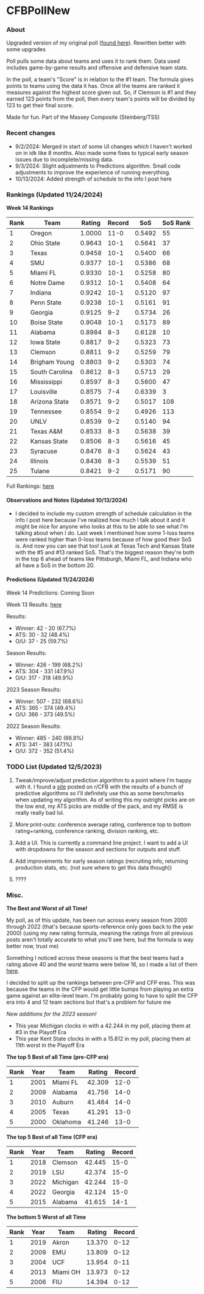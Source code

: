 # CFBPollNew

### About

Upgraded version of my original poll ([found here](https://github.com/taylorleprechaun/CFBPoll)).  Rewritten better with some upgrades

Poll pulls some data about teams and uses it to rank them.  Data used includes game-by-game results and offensive and defensive team stats.

In the poll, a team's "Score" is in relation to the #1 team.  The formula gives points to teams using the data it has.  Once all the teams are ranked it measures against the highest score given out.  So, if Clemson is #1 and they earned 123 points from the poll, then every team's points will be divided by 123 to get their final score.

Made for fun.  Part of the Massey Composite (Steinberg/TSS)

### Recent changes

* 9/2/2024: Merged in start of some UI changes which I haven't worked on in idk like 8 months. Also made some fixes to typical early season issues due to incomplete/missing data.
* 9/3/2024: Slight adjustments to Predictions algorithm. Small code adjustments to improve the experience of running everything.
* 10/13/2024: Added strength of schedule to the info I post here

### Rankings (Updated 11/24/2024)

**Week 14 Rankings**

Rank | Team | Rating | Record | SoS | SoS Rank
---|---|---|---|---|---
1 | Oregon | 1.0000 | 11-0 | 0.5492 | 55
2 | Ohio State | 0.9643 | 10-1 | 0.5641 | 37
3 | Texas | 0.9458 | 10-1 | 0.5400 | 66
4 | SMU | 0.9377 | 10-1 | 0.5386 | 68
5 | Miami FL | 0.9330 | 10-1 | 0.5258 | 80
6 | Notre Dame | 0.9312 | 10-1 | 0.5408 | 64
7 | Indiana | 0.9242 | 10-1 | 0.5120 | 97
8 | Penn State | 0.9238 | 10-1 | 0.5161 | 91
9 | Georgia | 0.9125 | 9-2 | 0.5734 | 26
10 | Boise State | 0.9048 | 10-1 | 0.5173 | 89
11 | Alabama | 0.8984 | 8-3 | 0.6128 | 10
12 | Iowa State | 0.8817 | 9-2 | 0.5323 | 73
13 | Clemson | 0.8811 | 9-2 | 0.5259 | 79
14 | Brigham Young | 0.8803 | 9-2 | 0.5303 | 74
15 | South Carolina | 0.8612 | 8-3 | 0.5713 | 29
16 | Mississippi | 0.8597 | 8-3 | 0.5600 | 47
17 | Louisville | 0.8575 | 7-4 | 0.6339 | 3
18 | Arizona State | 0.8571 | 9-2 | 0.5017 | 108
19 | Tennessee | 0.8554 | 9-2 | 0.4926 | 113
20 | UNLV | 0.8539 | 9-2 | 0.5140 | 94
21 | Texas A&M | 0.8533 | 8-3 | 0.5638 | 39
22 | Kansas State | 0.8506 | 8-3 | 0.5616 | 45
23 | Syracuse | 0.8476 | 8-3 | 0.5624 | 43
24 | Illinois | 0.8436 | 8-3 | 0.5539 | 51
25 | Tulane | 0.8421 | 9-2 | 0.5171 | 90

Full Rankings: [here](https://github.com/taylorleprechaun/CFBPollNew/blob/main/CFBPoll/PreviousPolls/2024/2024-Week%2014.md)

#### Observations and Notes (Updated 10/13/2024)

* I decided to include my custom strength of schedule calculation in the info I post here because I've realized how much I talk about it and it might be nice for anyone who looks at this to be able to see what I'm talking about when I do. Last week I mentioned how some 1-loss teams were ranked higher than 0-loss teams because of how good their SoS is. And now you can see that too! Look at Texas Tech and Kansas State with the #5 and #13 ranked SoS. That's the biggest reason they're both in the top 6 ahead of teams like Pittsburgh, Miami FL, and Indiana who all have a SoS in the bottom 20.

#### Predictions (Updated 11/24/2024)

Week 14 Predictions: Coming Soon

Week 13 Results: [here](https://github.com/taylorleprechaun/CFBPollNew/blob/main/CFBPoll/PreviousPolls/2024/Predictions/2024-Week%2013.md)

Results:
* Winner: 42 - 20 (67.7%)
* ATS: 30 - 32 (48.4%)
* O/U: 37 - 25 (59.7%)

Season Results:
* Winner: 426 - 199 (68.2%)
* ATS: 304 - 331 (47.9%)
* O/U: 317 - 318 (49.9%)

2023 Season Results:
* Winner: 507 - 232 (68.6%)
* ATS: 365 - 374 (49.4%)
* O/U: 366 - 373 (49.5%)

2022 Season Results:
* Winner: 485 - 240 (66.9%)
* ATS: 341 - 383 (47.1%)
* O/U: 372 - 352 (51.4%)

### TODO List (Updated 12/5/2023)

1. Tweak/improve/adjust prediction algorithm to a point where I'm happy with it. I found a [site](https://www.thepredictiontracker.com/ncaaresults.php) posted on r/CFB with the results of a bunch of predictive algorithms so I'll definitely use this as some benchmarks when updating my algorithm. As of writing this my outright picks are on the low end, my ATS picks are middle of the pack, and my RMSE is really really bad lol.

2. More print-outs: conference average rating, conference top to bottom rating+ranking, conference ranking, division ranking, etc.

3. Add a UI.  This is currently a command line project.  I want to add a UI with dropdowns for the season and sections for outputs and stuff.
	
4. Add improvements for early season ratings (recruiting info, returning production stats, etc. (not sure where to get this data though))

5. ????

### Misc.

**The Best and Worst of all Time!**

My poll, as of this update, has been run across every season from 2000 through 2022 (that's because sports-reference only goes back to the year 2000) (using my new rating formula, meaning the ratings from all previous posts aren't totally accurate to what you'll see here, but the formula is way better now, trust me)

Something I noticed across these seasons is that the best teams had a rating above 40 and the worst teams were below 16, so I made a list of them [here]( https://github.com/taylorleprechaun/CFBPollNew/blob/main/CFBPoll/Resources/BOAT%20and%20WOAT.xlsx).

I decided to split up the rankings between pre-CFP and CFP eras.  This was because the teams in the CFP would get little bumps from playing an extra game against an elite-level team.
I'm probably going to have to split the CFP era into 4 and 12 team sections but that's a problem for future me

*New additions for the 2023 season!*

* This year Michigan clocks in with a 42.244 in my poll, placing them at #3 in the Playoff Era
* This year Kent State clocks in with a 15.812 in my poll, placing them at 11th worst in the Playoff Era

**The top 5 Best of all Time (pre-CFP era)**

Rank | Year | Team | Rating | Record
---|---|---|---|---
1 | 2001 | Miami FL | 42.309 | 12-0
2 | 2009 | Alabama | 41.756 | 14-0
3 | 2010 | Auburn | 41.464 | 14-0
4 | 2005 | Texas | 41.291 | 13-0
5 | 2000 | Oklahoma | 41.246 | 13-0

**The top 5 Best of all Time (CFP era)**

Rank | Year | Team | Rating | Record
---|---|---|---|---
1 | 2018 | Clemson | 42.445 | 15-0
2 | 2019 | LSU | 42.374 | 15-0
3 | 2022 | Michigan | 42.244 | 15-0
4 | 2022 | Georgia | 42.124 | 15-0
5 | 2015 | Alabama | 41.615 | 14-1

**The bottom 5 Worst of all Time**

Rank | Year | Team | Rating | Record
---|---|---|---|---
1 | 2019 | Akron | 13.370 | 0-12
2 | 2009 | EMU | 13.809 | 0-12
3 | 2004 | UCF | 13.954 | 0-11
4 | 2013 | Miami OH | 13.973 | 0-12
5 | 2006 | FIU | 14.394 | 0-12
